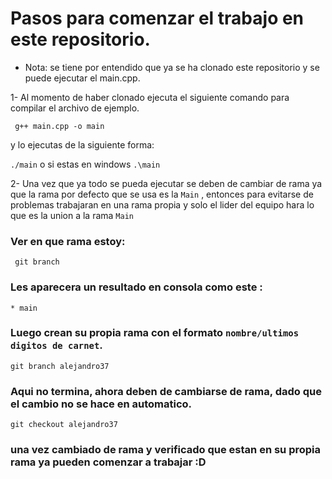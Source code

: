 # Pasos para comenzar el trabajo en este repositorio.

* Nota: se tiene por entendido que ya se ha clonado este repositorio y se puede ejecutar el main.cpp.

 1- Al momento de haber clonado ejecuta el siguiente comando para 
   compilar el archivo de ejemplo.

```
 g++ main.cpp -o main 
```

y lo ejecutas de la siguiente forma:

``` ./main ``` o si estas en windows ``` .\main ```

2- Una vez que ya todo se pueda ejecutar se deben de cambiar de rama
   ya que la rama por defecto que se usa es la ```Main``` , entonces 
   para evitarse de problemas trabajaran en una rama propia y solo el 
   lider del equipo hara lo que es la union a la rama ```Main```

 ### Ver en que rama estoy:
 ```
  git branch
 ```

 ### Les aparecera un resultado en consola como este :

 ```
* main
 ```

### Luego crean su propia rama con el formato ```nombre/ultimos digitos de carnet```.

```
git branch alejandro37
```
### Aqui no termina, ahora deben de cambiarse de rama, dado que el cambio no se hace en automatico.

```
git checkout alejandro37
```

### una vez cambiado de rama y verificado que estan en su propia rama ya pueden comenzar a trabajar :D